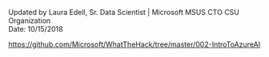 Updated by Laura Edell, Sr. Data Scientist | Microsoft MSUS CTO CSU Organization
<br>Date: 10/15/2018

https://github.com/Microsoft/WhatTheHack/tree/master/002-IntroToAzureAI
